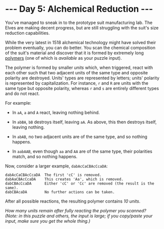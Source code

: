 # --- Day 5: Alchemical Reduction ---

You've managed to sneak in to the prototype suit manufacturing lab.  The Elves are making decent progress, but are still struggling with the suit's size reduction capabilities.

While the very latest in 1518 alchemical technology might have solved their problem eventually, you can do better.  You scan the chemical composition of the suit's material and discover that it is formed by extremely long [polymers](https://en.wikipedia.org/wiki/Polymer) (one of which is *available* as your puzzle input).

The polymer is formed by smaller *units* which, when triggered, react with each other such that two adjacent units of the same type and opposite polarity are destroyed. Units' types are represented by letters; units' polarity is represented by capitalization.  For instance, `r` and `R` are units with the same type but opposite polarity, whereas `r` and `s` are entirely different types and do not react.

For example:


 - In `aA`, `a` and `A` react, leaving nothing behind.

 - In `abBA`, `bB` destroys itself, leaving `aA`.  As above, this then destroys itself, leaving nothing.

 - In `abAB`, no two adjacent units are of the same type, and so nothing happens.

 - In `aabAAB`, even though `aa` and `AA` are of the same type, their polarities match, and so nothing happens.


Now, consider a larger example, `dabAcCaCBAcCcaDA`:

```
dabAcCaCBAcCcaDA  The first 'cC' is removed.
dabAaCBAcCcaDA    This creates 'Aa', which is removed.
dabCBAcCcaDA      Either 'cC' or 'Cc' are removed (the result is the same).
dabCBAcaDA        No further actions can be taken.

```

After all possible reactions, the resulting polymer contains *10 units*.

*How many units remain after fully reacting the polymer you scanned?* *(Note: in this puzzle and others, the input is large; if you copy/paste your input, make sure you get the whole thing.)*

